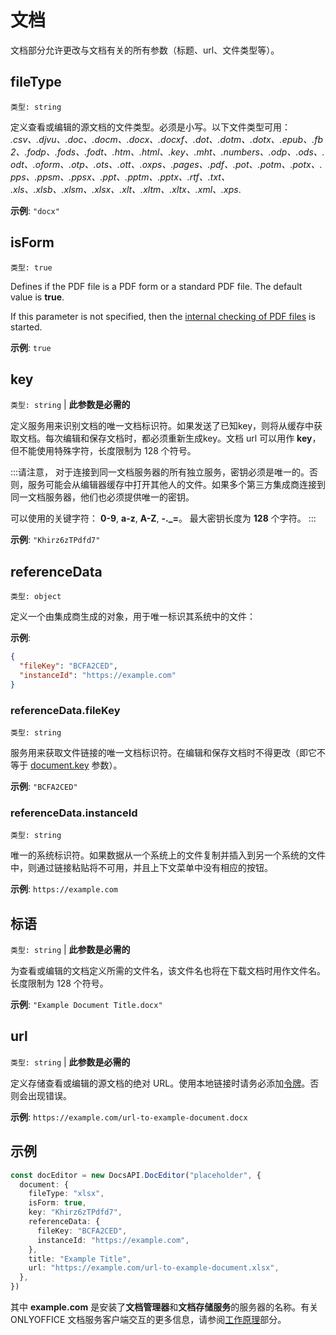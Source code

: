 ﻿# 文档

文档部分允许更改与文档有关的所有参数（标题、url、文件类型等）。

## fileType

`类型: string`

定义查看或编辑的源文档的文件类型。必须是小写。以下文件类型可用： *.csv、.djvu、.doc、.docm、.docx、.docxf、.dot、.dotm、.dotx、.epub、.fb2、.fodp、.fods、.fodt、.htm、.html、.key、.mht、.numbers、.odp、.ods、.odt、.oform、.otp、.ots、.ott、.oxps、.pages、.pdf、.pot、.potm、.potx、.pps、.ppsm、.ppsx、.ppt、.pptm、.pptx、.rtf、.txt、<!-- .vsdm、.vsdx、.vssm、.vssx、.vstm、.vstx、--> .xls、.xlsb、.xlsm、.xlsx、.xlt、.xltm、.xltx、.xml、.xps*.

**示例**: `"docx"`

## isForm

`类型: true`

Defines if the PDF file is a PDF form or a standard PDF file. The default value is **true**.

If this parameter is not specified, then the [internal checking of PDF files](../../../get-started/how-it-works/checking-pdf-forms.md) is started.

**示例**: `true`

## key

`类型: string` | **此参数是必需的**

定义服务用来识别文档的唯一文档标识符。如果发送了已知key，则将从缓存中获取文档。每次编辑和保存文档时，都必须重新生成key。文档 url 可以用作 **key**，但不能使用特殊字符，长度限制为 128 个符号。

:::请注意，
对于连接到同一文档服务器的所有独立服务，密钥必须是唯一的。否则，服务可能会从编辑器缓存中打开其他人的文件。如果多个第三方集成商连接到同一文档服务器，他们也必须提供唯一的密钥。

可以使用的关键字符： **0-9**, **a-z**, **A-Z**, **-.\_=**。 最大密钥长度为 **128** 个字符。
:::

**示例**: `"Khirz6zTPdfd7"`

## referenceData

`类型: object`

定义一个由集成商生成的对象，用于唯一标识其系统中的文件：

**示例**:

``` json
{
  "fileKey": "BCFA2CED",
  "instanceId": "https://example.com"
}
```

### referenceData.fileKey
    
`类型: string`

服务用来获取文件链接的唯一文档标识符。在编辑和保存文档时不得更改（即它不等于 [document.key](#key) 参数）。

**示例**: `"BCFA2CED"`

### referenceData.instanceId

`类型: string`

唯一的系统标识符。如果数据从一个系统上的文件复制并插入到另一个系统的文件中，则通过链接粘贴将不可用，并且上下文菜单中没有相应的按钮。

**示例**: `https://example.com`

## 标语

`类型: string` | **此参数是必需的**

为查看或编辑的文档定义所需的文件名，该文件名也将在下载文档时用作文件名。长度限制为 128 个符号。

**示例**: `"Example Document Title.docx"`

## url

`类型: string` | **此参数是必需的**

定义存储查看或编辑的源文档的绝对 URL。使用本地链接时请务必添加[令牌](../../../get-started/how-it-works/security.md)。否则会出现错误。

**示例**: `https://example.com/url-to-example-document.docx`

## 示例

``` ts
const docEditor = new DocsAPI.DocEditor("placeholder", {
  document: {
    fileType: "xlsx",
    isForm: true,
    key: "Khirz6zTPdfd7",
    referenceData: {
      fileKey: "BCFA2CED",
      instanceId: "https://example.com",
    },
    title: "Example Title",
    url: "https://example.com/url-to-example-document.xlsx",
  },
})
```

其中 **example.com** 是安装了**文档管理器**和**文档存储服务**的服务器的名称。有关 ONLYOFFICE 文档服务客户端交互的更多信息，请参阅[工作原理](../../../get-started/how-it-works/how-it-works.md)部分。
